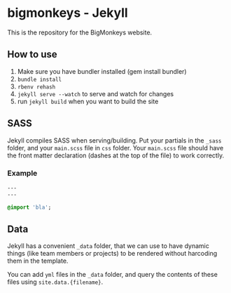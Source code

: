 # bigmonkeys - Jekyll

This is the repository for the BigMonkeys website.

## How to use 

1. Make sure you have bundler installed (gem install bundler)
2. `bundle install`
3. `rbenv rehash`
4. `jekyll serve --watch` to serve and watch for changes
5. run `jekyll build` when you want to build the site

## SASS

Jekyll compiles SASS when serving/building. Put your partials in the `_sass` folder, and your `main.scss` file in `css` folder. Your `main.scss` file should have the front matter declaration (dashes at the top of the file) to work correctly.

### Example

```sass
---
---

@import 'bla';
```

## Data

Jekyll has a convenient `_data` folder, that we can use to have dynamic
things (like team members or projects) to be rendered without harcoding
them in the template.

You can add `yml` files in the `_data` folder, and query the contents of
these files using `site.data.{filename}`.